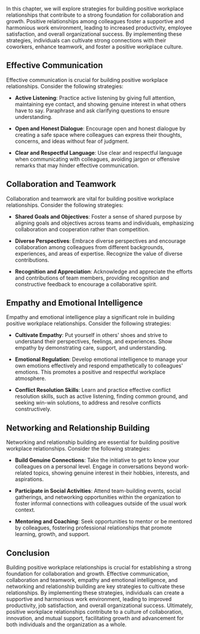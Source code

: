 
In this chapter, we will explore strategies for building positive workplace relationships that contribute to a strong foundation for collaboration and growth. Positive relationships among colleagues foster a supportive and harmonious work environment, leading to increased productivity, employee satisfaction, and overall organizational success. By implementing these strategies, individuals can cultivate strong connections with their coworkers, enhance teamwork, and foster a positive workplace culture.

Effective Communication
---------------------------

Effective communication is crucial for building positive workplace relationships. Consider the following strategies:

* **Active Listening**: Practice active listening by giving full attention, maintaining eye contact, and showing genuine interest in what others have to say. Paraphrase and ask clarifying questions to ensure understanding.

* **Open and Honest Dialogue**: Encourage open and honest dialogue by creating a safe space where colleagues can express their thoughts, concerns, and ideas without fear of judgment.

* **Clear and Respectful Language**: Use clear and respectful language when communicating with colleagues, avoiding jargon or offensive remarks that may hinder effective communication.

Collaboration and Teamwork
------------------------------

Collaboration and teamwork are vital for building positive workplace relationships. Consider the following strategies:

* **Shared Goals and Objectives**: Foster a sense of shared purpose by aligning goals and objectives across teams and individuals, emphasizing collaboration and cooperation rather than competition.

* **Diverse Perspectives**: Embrace diverse perspectives and encourage collaboration among colleagues from different backgrounds, experiences, and areas of expertise. Recognize the value of diverse contributions.

* **Recognition and Appreciation**: Acknowledge and appreciate the efforts and contributions of team members, providing recognition and constructive feedback to encourage a collaborative spirit.

Empathy and Emotional Intelligence
--------------------------------------

Empathy and emotional intelligence play a significant role in building positive workplace relationships. Consider the following strategies:

* **Cultivate Empathy**: Put yourself in others' shoes and strive to understand their perspectives, feelings, and experiences. Show empathy by demonstrating care, support, and understanding.

* **Emotional Regulation**: Develop emotional intelligence to manage your own emotions effectively and respond empathetically to colleagues' emotions. This promotes a positive and respectful workplace atmosphere.

* **Conflict Resolution Skills**: Learn and practice effective conflict resolution skills, such as active listening, finding common ground, and seeking win-win solutions, to address and resolve conflicts constructively.

Networking and Relationship Building
----------------------------------------

Networking and relationship building are essential for building positive workplace relationships. Consider the following strategies:

* **Build Genuine Connections**: Take the initiative to get to know your colleagues on a personal level. Engage in conversations beyond work-related topics, showing genuine interest in their hobbies, interests, and aspirations.

* **Participate in Social Activities**: Attend team-building events, social gatherings, and networking opportunities within the organization to foster informal connections with colleagues outside of the usual work context.

* **Mentoring and Coaching**: Seek opportunities to mentor or be mentored by colleagues, fostering professional relationships that promote learning, growth, and support.

Conclusion
----------

Building positive workplace relationships is crucial for establishing a strong foundation for collaboration and growth. Effective communication, collaboration and teamwork, empathy and emotional intelligence, and networking and relationship building are key strategies to cultivate these relationships. By implementing these strategies, individuals can create a supportive and harmonious work environment, leading to improved productivity, job satisfaction, and overall organizational success. Ultimately, positive workplace relationships contribute to a culture of collaboration, innovation, and mutual support, facilitating growth and advancement for both individuals and the organization as a whole.
